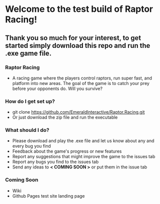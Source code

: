 # Welcome to the test build of Raptor Racing!

## Thank you so much for your interest, to get started simply download this repo and run the .exe game file.

### Raptor Racing ###

* A racing game where the players control raptors, run super fast, and platform into new areas. The goal of the game is to catch your prey before your opponents do. Will you survive?

### How do I get set up? ###

* git clone https://github.com/EmeraldInteractive/Raptor.Racing.git
* Or just download the zip file and run the executable

### What should I do? ###

* Please download and play the .exe file and let us know about any and every bug you find
* Feedback about the game's progress or new features
* Report any suggestions that might improve the game to the issues tab
* Report any bugs you find to the issues tab
* Send any ideas to __< COMING SOON >__ or put them in the issue tab

### Coming Soon

* Wiki
* Github Pages test site landing page
